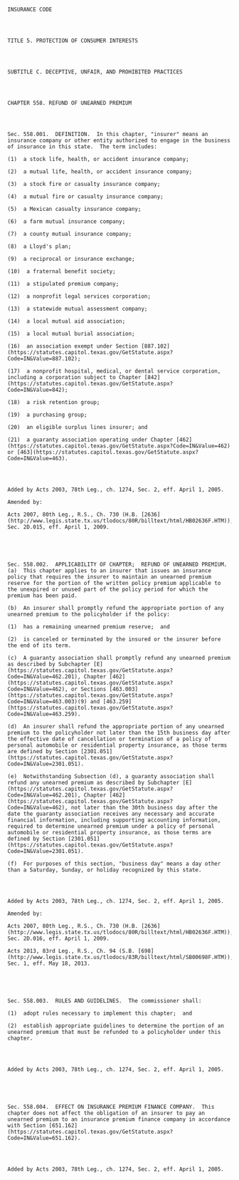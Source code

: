 ﻿
    
    
    	
    					
    
    
    INSURANCE CODE
    
      
    
    
    TITLE 5. PROTECTION OF CONSUMER INTERESTS
    
      
    
    
    SUBTITLE C. DECEPTIVE, UNFAIR, AND PROHIBITED PRACTICES
    
      
    
    
    CHAPTER 558. REFUND OF UNEARNED PREMIUM
    
      
    
    
    Sec. 558.001.  DEFINITION.  In this chapter, "insurer" means an insurance company or other entity authorized to engage in the business of insurance in this state.  The term includes:
    
    (1)  a stock life, health, or accident insurance company;
    
    (2)  a mutual life, health, or accident insurance company;
    
    (3)  a stock fire or casualty insurance company;
    
    (4)  a mutual fire or casualty insurance company;
    
    (5)  a Mexican casualty insurance company;
    
    (6)  a farm mutual insurance company;
    
    (7)  a county mutual insurance company;
    
    (8)  a Lloyd's plan;
    
    (9)  a reciprocal or insurance exchange;
    
    (10)  a fraternal benefit society;
    
    (11)  a stipulated premium company;
    
    (12)  a nonprofit legal services corporation;
    
    (13)  a statewide mutual assessment company;
    
    (14)  a local mutual aid association;
    
    (15)  a local mutual burial association;
    
    (16)  an association exempt under Section [887.102](https://statutes.capitol.texas.gov/GetStatute.aspx?Code=IN&Value=887.102);
    
    (17)  a nonprofit hospital, medical, or dental service corporation, including a corporation subject to Chapter [842](https://statutes.capitol.texas.gov/GetStatute.aspx?Code=IN&Value=842);
    
    (18)  a risk retention group;
    
    (19)  a purchasing group;
    
    (20)  an eligible surplus lines insurer; and
    
    (21)  a guaranty association operating under Chapter [462](https://statutes.capitol.texas.gov/GetStatute.aspx?Code=IN&Value=462) or [463](https://statutes.capitol.texas.gov/GetStatute.aspx?Code=IN&Value=463).
    
    
    
    
    Added by Acts 2003, 78th Leg., ch. 1274, Sec. 2, eff. April 1, 2005.
    
    Amended by: 
    
    Acts 2007, 80th Leg., R.S., Ch. 730 (H.B. [2636](http://www.legis.state.tx.us/tlodocs/80R/billtext/html/HB02636F.HTM)), Sec. 2D.015, eff. April 1, 2009.
    
    
    
    
    
    Sec. 558.002.  APPLICABILITY OF CHAPTER;  REFUND OF UNEARNED PREMIUM.  (a)  This chapter applies to an insurer that issues an insurance policy that requires the insurer to maintain an unearned premium reserve for the portion of the written policy premium applicable to the unexpired or unused part of the policy period for which the premium has been paid.
    
    (b)  An insurer shall promptly refund the appropriate portion of any unearned premium to the policyholder if the policy:
    
    (1)  has a remaining unearned premium reserve;  and
    
    (2)  is canceled or terminated by the insured or the insurer before the end of its term.
    
    (c)  A guaranty association shall promptly refund any unearned premium as described by Subchapter [E](https://statutes.capitol.texas.gov/GetStatute.aspx?Code=IN&Value=462.201), Chapter [462](https://statutes.capitol.texas.gov/GetStatute.aspx?Code=IN&Value=462), or Sections [463.003](https://statutes.capitol.texas.gov/GetStatute.aspx?Code=IN&Value=463.003)(9) and [463.259](https://statutes.capitol.texas.gov/GetStatute.aspx?Code=IN&Value=463.259).
    
    (d)  An insurer shall refund the appropriate portion of any unearned premium to the policyholder not later than the 15th business day after the effective date of cancellation or termination of a policy of personal automobile or residential property insurance, as those terms are defined by Section [2301.051](https://statutes.capitol.texas.gov/GetStatute.aspx?Code=IN&Value=2301.051).
    
    (e)  Notwithstanding Subsection (d), a guaranty association shall refund any unearned premium as described by Subchapter [E](https://statutes.capitol.texas.gov/GetStatute.aspx?Code=IN&Value=462.201), Chapter [462](https://statutes.capitol.texas.gov/GetStatute.aspx?Code=IN&Value=462), not later than the 30th business day after the date the guaranty association receives any necessary and accurate financial information, including supporting accounting information, required to determine unearned premium under a policy of personal automobile or residential property insurance, as those terms are defined by Section [2301.051](https://statutes.capitol.texas.gov/GetStatute.aspx?Code=IN&Value=2301.051).
    
    (f)  For purposes of this section, "business day" means a day other than a Saturday, Sunday, or holiday recognized by this state.
    
    
    
    
    Added by Acts 2003, 78th Leg., ch. 1274, Sec. 2, eff. April 1, 2005.
    
    Amended by: 
    
    Acts 2007, 80th Leg., R.S., Ch. 730 (H.B. [2636](http://www.legis.state.tx.us/tlodocs/80R/billtext/html/HB02636F.HTM)), Sec. 2D.016, eff. April 1, 2009.
    
    Acts 2013, 83rd Leg., R.S., Ch. 94 (S.B. [698](http://www.legis.state.tx.us/tlodocs/83R/billtext/html/SB00698F.HTM)), Sec. 1, eff. May 18, 2013.
    
    
    
    
    
    Sec. 558.003.  RULES AND GUIDELINES.  The commissioner shall:
    
    (1)  adopt rules necessary to implement this chapter;  and
    
    (2)  establish appropriate guidelines to determine the portion of an unearned premium that must be refunded to a policyholder under this chapter.
    
    
    
    
    Added by Acts 2003, 78th Leg., ch. 1274, Sec. 2, eff. April 1, 2005.
    
    
    
    
    
    Sec. 558.004.  EFFECT ON INSURANCE PREMIUM FINANCE COMPANY.  This chapter does not affect the obligation of an insurer to pay an unearned premium to an insurance premium finance company in accordance with Section [651.162](https://statutes.capitol.texas.gov/GetStatute.aspx?Code=IN&Value=651.162).
    
    
    
    
    Added by Acts 2003, 78th Leg., ch. 1274, Sec. 2, eff. April 1, 2005.
    
    
    
    
    				
